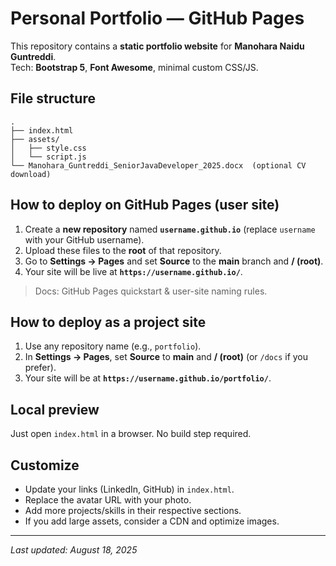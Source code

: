 # Personal Portfolio — GitHub Pages

This repository contains a **static portfolio website** for **Manohara Naidu Guntreddi**.  
Tech: **Bootstrap 5**, **Font Awesome**, minimal custom CSS/JS.

## File structure

```
.
├── index.html
├── assets/
│   ├── style.css
│   └── script.js
└── Manohara_Guntreddi_SeniorJavaDeveloper_2025.docx  (optional CV download)
```

## How to deploy on GitHub Pages (user site)

1. Create a **new repository** named **`username.github.io`** (replace `username` with your GitHub username).  
2. Upload these files to the **root** of that repository.  
3. Go to **Settings → Pages** and set **Source** to the **main** branch and **/ (root)**.  
4. Your site will be live at **`https://username.github.io/`**.

> Docs: GitHub Pages quickstart & user-site naming rules.

## How to deploy as a project site

1. Use any repository name (e.g., `portfolio`).
2. In **Settings → Pages**, set **Source** to **main** and **/ (root)** (or `/docs` if you prefer).
3. Your site will be at **`https://username.github.io/portfolio/`**.

## Local preview

Just open `index.html` in a browser. No build step required.

## Customize

- Update your links (LinkedIn, GitHub) in `index.html`.
- Replace the avatar URL with your photo.
- Add more projects/skills in their respective sections.
- If you add large assets, consider a CDN and optimize images.

---

_Last updated: August 18, 2025_
